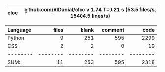 cloc|github.com/AlDanial/cloc v 1.74  T=0.21 s (53.5 files/s, 15404.5 lines/s)
--- | ---

Language|files|blank|comment|code
:-------|-------:|-------:|-------:|-------:
Python|9|251|595|2299
CSS|2|2|0|19
--------|--------|--------|--------|--------
SUM:|11|253|595|2318
